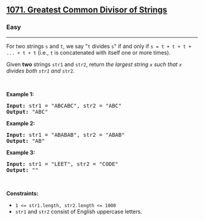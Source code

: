 <h2><a href="https://leetcode.com/problems/greatest-common-divisor-of-strings?envType=study-plan-v2&envId=leetcode-75">1071. Greatest Common Divisor of Strings</a></h2><h3>Easy</h3>
<hr><p>For two strings <code>s</code> and <code>t</code>, we say "<code>t</code> divides <code>s</code>" if and only if <code>s = t + t + t + ... + t + t</code> (i.e., <code>t</code> is concatenated with itself one or more times).</p>

<p>Given <strong>two</strong> strings <code>str1</code> and <code>str2</code>, return <em>the largest string <code>x</code> such that <code>x</code> divides both <code>str1</code> and</em> <code>str2</code>.</p>

<p>&nbsp;</p>
<p><strong class="example">Example 1:</strong></p>
<pre>
<strong>Input:</strong> str1 = "ABCABC", str2 = "ABC"
<strong>Output:</strong> "ABC"
</pre>

<p><strong class="example">Example 2:</strong></p>

<pre>
<strong>Input:</strong> str1 = "ABABAB", str2 = "ABAB"
<strong>Output:</strong> "AB"
</pre>

<p><strong class="example">Example 3:</strong></p>

<pre>
<strong>Input:</strong> str1 = "LEET", str2 = "CODE"
<strong>Output:</strong> ""
</pre>

<p>&nbsp;</p>
<p><strong>Constraints:</strong></p>

<ul>
	<li><code>1 <= str1.length, str2.length <= 1000</code></li>
	<li><code>str1</code> and <code>str2</code> consist of English uppercase letters.</li>
</ul>
